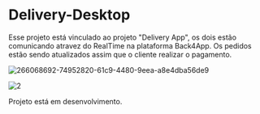 # Delivery-Desktop

Esse projeto está vinculado ao projeto "Delivery App", os dois estão comunicando atravez do RealTime na plataforma Back4App.
Os pedidos estão sendo atualizados assim que o cliente realizar o pagamento.

![266068692-74952820-61c9-4480-9eea-a8e4dba56de9](https://github.com/EdersonPinheiro/Delivery-Desktop/assets/88673530/28fcaf7b-f312-4f96-849a-7648a4b0db99)


![2](https://github.com/EdersonPinheiro/Delivery-Desktop/assets/88673530/6e058a5c-66fa-4d56-a0a4-93c477243eeb)


Projeto está em desenvolvimento.
